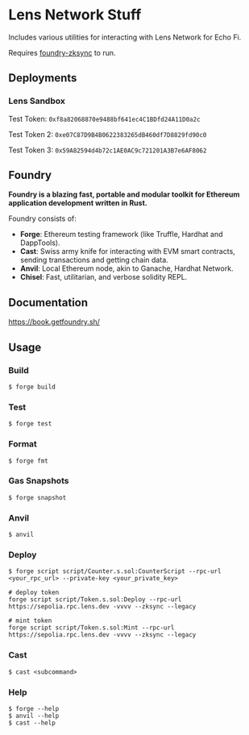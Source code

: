 # Lens Network Stuff

Includes various utilities for interacting with Lens Network for Echo Fi.

Requires [foundry-zksync](https://docs.zksync.io/build/tooling/foundry/overview) to run.

## Deployments

### Lens Sandbox

Test Token: `0xf8a82068870e9488bf641ec4C1BDfd24A11D0a2c`

Test Token 2: `0xe07C87D9B4B0622383265dB460df7D8829fd90c0`

Test Token 3: `0x59A82594d4b72c1AE0AC9c721201A3B7e6AF8062`

## Foundry

**Foundry is a blazing fast, portable and modular toolkit for Ethereum application development written in Rust.**

Foundry consists of:

- **Forge**: Ethereum testing framework (like Truffle, Hardhat and DappTools).
- **Cast**: Swiss army knife for interacting with EVM smart contracts, sending transactions and getting chain data.
- **Anvil**: Local Ethereum node, akin to Ganache, Hardhat Network.
- **Chisel**: Fast, utilitarian, and verbose solidity REPL.

## Documentation

https://book.getfoundry.sh/

## Usage

### Build

```shell
$ forge build
```

### Test

```shell
$ forge test
```

### Format

```shell
$ forge fmt
```

### Gas Snapshots

```shell
$ forge snapshot
```

### Anvil

```shell
$ anvil
```

### Deploy

```shell
$ forge script script/Counter.s.sol:CounterScript --rpc-url <your_rpc_url> --private-key <your_private_key>

# deploy token
forge script script/Token.s.sol:Deploy --rpc-url https://sepolia.rpc.lens.dev -vvvv --zksync --legacy

# mint token
forge script script/Token.s.sol:Mint --rpc-url https://sepolia.rpc.lens.dev -vvvv --zksync --legacy
```

### Cast

```shell
$ cast <subcommand>
```

### Help

```shell
$ forge --help
$ anvil --help
$ cast --help
```
